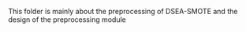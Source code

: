 This folder is mainly about the preprocessing of DSEA-SMOTE and the design of the preprocessing module
